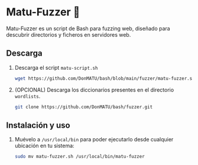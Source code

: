 # Matu-Fuzzer 🚀

Matu-Fuzzer es un script de Bash para fuzzing web, diseñado para descubrir directorios y ficheros en servidores web.

## Descarga

1. Descarga el script `matu-script.sh`
   ```bash
   wget https://github.com/DonMATU/bash/blob/main/fuzzer/matu-fuzzer.sh
   ```

2. (OPCIONAL) Descarga los diccionarios presentes en el directorio `wordlists`.
   ```bash
   git clone https://github.com/DonMATU/bash/fuzzer.git
   ```



## Instalación y uso

1. Muévelo a `/usr/local/bin` para poder ejecutarlo desde cualquier ubicación en tu sistema:

   ```bash
   sudo mv matu-fuzzer.sh /usr/local/bin/matu-fuzzer
   ```
